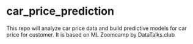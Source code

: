 # car_price_prediction
This repo will analyze car price data and build predictive models for car price for customer. It is based on ML Zoomcamp by DataTalks.club
